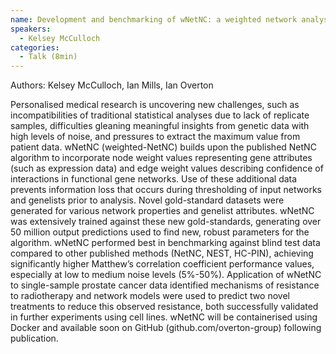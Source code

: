 ```yaml
---
name: Development and benchmarking of wNetNC: a weighted network analysis tool to identify functional pathway structures and protein complexes
speakers:
  - Kelsey McCulloch
categories:
  - Talk (8min)
---
```

Authors: Kelsey McCulloch, Ian Mills, Ian Overton

Personalised medical research is uncovering new challenges, such as incompatibilities of traditional statistical analyses due to lack of replicate samples, difficulties gleaning meaningful insights from genetic data with high levels of noise, and pressures to extract the maximum value from patient data.
wNetNC (weighted-NetNC) builds upon the published NetNC algorithm to incorporate node weight values representing gene attributes (such as expression data) and edge weight values describing confidence of interactions in functional gene networks. Use of these additional data prevents information loss that occurs during thresholding of input networks and genelists prior to analysis. 
Novel gold-standard datasets were generated for various network properties and genelist attributes. wNetNC was extensively trained against these new gold-standards, generating over 50 million output predictions used to find new, robust parameters for the algorithm. wNetNC performed best in benchmarking against blind test data compared to other published methods (NetNC, NEST, HC-PIN), achieving significantly higher Matthew’s correlation coefficient performance values, especially at low to medium noise levels (5%-50%).
Application of wNetNC to single-sample prostate cancer data identified mechanisms of resistance to radiotherapy and network models were used to predict two novel treatments to reduce this observed resistance, both successfully validated in further experiments using cell lines. wNetNC will be containerised using Docker and available soon on GitHub (github.com/overton-group) following publication.
